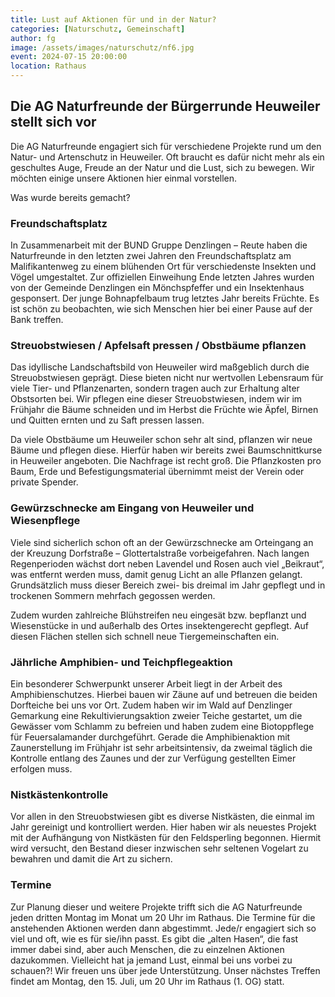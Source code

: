 ```yaml
---
title: Lust auf Aktionen für und in der Natur?
categories: [Naturschutz, Gemeinschaft]
author: fg
image: /assets/images/naturschutz/nf6.jpg
event: 2024-07-15 20:00:00
location: Rathaus
---
```


## Die AG Naturfreunde der Bürgerrunde Heuweiler stellt sich vor

Die AG Naturfreunde engagiert sich für verschiedene Projekte rund um den Natur- und Artenschutz in Heuweiler. Oft braucht es dafür nicht mehr als ein geschultes Auge, Freude an der Natur und die Lust, sich zu bewegen. Wir möchten einige unsere Aktionen hier einmal vorstellen.

Was wurde bereits gemacht?

### Freundschaftsplatz

In Zusammenarbeit mit der BUND Gruppe Denzlingen – Reute haben die Naturfreunde in den letzten zwei Jahren den Freundschaftsplatz am Malifikantenweg zu einem blühenden Ort für verschiedenste Insekten und Vögel umgestaltet. Zur offiziellen Einweihung Ende letzten Jahres wurden von der Gemeinde Denzlingen ein Mönchspfeffer und ein Insektenhaus gesponsert. Der junge Bohnapfelbaum trug letztes Jahr bereits Früchte. Es ist schön zu beobachten, wie sich Menschen hier bei einer Pause auf der Bank treffen.

### Streuobstwiesen / Apfelsaft pressen / Obstbäume pflanzen

Das idyllische Landschaftsbild von Heuweiler wird maßgeblich durch die Streuobstwiesen geprägt. Diese bieten nicht nur wertvollen Lebensraum für viele Tier- und Pflanzenarten, sondern tragen auch zur Erhaltung alter Obstsorten bei. Wir pflegen eine dieser Streuobstwiesen, indem wir im Frühjahr die Bäume schneiden und im Herbst die Früchte wie Äpfel, Birnen und Quitten ernten und zu Saft pressen lassen.

Da viele Obstbäume um Heuweiler schon sehr alt sind, pflanzen wir neue Bäume und pflegen diese. Hierfür haben wir bereits zwei Baumschnittkurse in Heuweiler angeboten. Die Nachfrage ist recht groß. Die Pflanzkosten pro Baum, Erde und Befestigungsmaterial übernimmt meist der Verein oder private Spender.

### Gewürzschnecke am Eingang von Heuweiler und Wiesenpflege

Viele sind sicherlich schon oft an der Gewürzschnecke am Orteingang an der Kreuzung Dorfstraße – Glottertalstraße vorbeigefahren. Nach langen Regenperioden wächst dort neben Lavendel und Rosen auch viel „Beikraut“, was entfernt werden muss, damit genug Licht an alle Pflanzen gelangt. Grundsätzlich muss dieser Bereich zwei- bis dreimal im Jahr gepflegt und in trockenen Sommern mehrfach gegossen werden.

Zudem wurden zahlreiche Blühstreifen neu eingesät bzw. bepflanzt und Wiesenstücke in und außerhalb des Ortes insektengerecht gepflegt. Auf diesen Flächen stellen sich schnell neue Tiergemeinschaften ein.

### Jährliche Amphibien- und Teichpflegeaktion

Ein besonderer Schwerpunkt unserer Arbeit liegt in der Arbeit des Amphibienschutzes. Hierbei bauen wir Zäune auf und betreuen die beiden Dorfteiche bei uns vor Ort. Zudem haben wir im Wald auf Denzlinger Gemarkung eine Rekultivierungsaktion zweier Teiche gestartet, um die Gewässer vom Schlamm zu befreien und haben zudem eine Biotoppflege für Feuersalamander durchgeführt. Gerade die Amphibienaktion mit Zaunerstellung im Frühjahr ist sehr arbeitsintensiv, da zweimal täglich die Kontrolle entlang des Zaunes und der zur Verfügung gestellten Eimer erfolgen muss.

### Nistkästenkontrolle

Vor allen in den Streuobstwiesen gibt es diverse Nistkästen, die einmal im Jahr gereinigt und kontrolliert werden. Hier haben wir als neuestes Projekt mit der Aufhängung von Nistkästen für den Feldsperling begonnen. Hiermit wird versucht, den Bestand dieser inzwischen sehr seltenen Vogelart zu bewahren und damit die Art zu sichern.

### Termine

Zur Planung dieser und weitere Projekte trifft sich die AG Naturfreunde jeden dritten Montag im Monat um 20 Uhr im Rathaus. Die Termine für die anstehenden Aktionen werden dann abgestimmt. Jede/r engagiert sich so viel und oft, wie es für sie/ihn passt. Es gibt die „alten Hasen“, die fast immer dabei sind, aber auch Menschen, die zu einzelnen Aktionen dazukommen. Vielleicht hat ja jemand Lust, einmal bei uns vorbei zu schauen?! Wir freuen uns über jede Unterstützung. Unser nächstes Treffen findet am Montag, den 15. Juli, um 20 Uhr im Rathaus (1. OG) statt.
